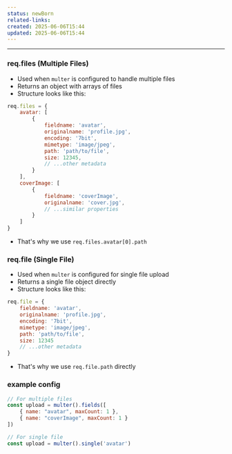 ```yaml
---
status: newBorn
related-links: 
created: 2025-06-06T15:44
updated: 2025-06-06T15:44
---
```

---

### req.files (Multiple Files)

- Used when `multer` is configured to handle multiple files
- Returns an object with arrays of files
- Structure looks like this:

```js
req.files = {
    avatar: [
        {
            fieldname: 'avatar',
            originalname: 'profile.jpg',
            encoding: '7bit',
            mimetype: 'image/jpeg',
            path: 'path/to/file',
            size: 12345,
            // ...other metadata
        }
    ],
    coverImage: [
        {
            fieldname: 'coverImage',
            originalname: 'cover.jpg',
            // ...similar properties
        }
    ]
}
```

- That's why we use `req.files.avatar[0].path`

### req.file (Single File)

- Used when `multer` is configured for single file upload
- Returns a single file object directly
- Structure looks like this:

```js
req.file = {
    fieldname: 'avatar',
    originalname: 'profile.jpg',
    encoding: '7bit',
    mimetype: 'image/jpeg',
    path: 'path/to/file',
    size: 12345
    // ...other metadata
}
```

- That's why we use `req.file.path` directly

### example config

```js
// For multiple files
const upload = multer().fields([
    { name: "avatar", maxCount: 1 },
    { name: "coverImage", maxCount: 1 }
])

// For single file
const upload = multer().single('avatar')
```